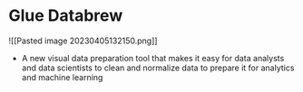 # Glue Databrew
![[Pasted image 20230405132150.png]]
- A new visual data preparation tool that makes it easy for data analysts and data scientists to clean and normalize data to prepare it for analytics and machine learning